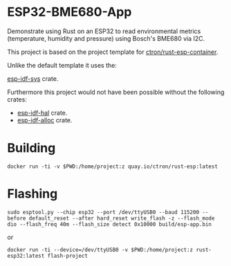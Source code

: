 # ESP32-BME680-App
Demonstrate using Rust on an ESP32 to read environmental metrics (temperature, humidity and pressure) using Bosch's BME680 via I2C.

This project is based on the project template for [ctron/rust-esp-container](https://github.com/ctron/rust-esp-container).

Unlike the default template it uses the:

[esp-idf-sys](https://crates.io/crates/esp-idf-sys) crate.

Furthermore this project would not have been possible without the following crates:

- [esp-idf-hal](https://crates.io/crates/esp-idf-hal) crate.
- [esp-idf-alloc](https://crates.io/crates/esp-idf-alloc) crate.

# Building
```
docker run -ti -v $PWD:/home/project:z quay.io/ctron/rust-esp:latest
```

# Flashing
```
sudo esptool.py --chip esp32 --port /dev/ttyUSB0 --baud 115200 --before default_reset --after hard_reset write_flash -z --flash_mode dio --flash_freq 40m --flash_size detect 0x10000 build/esp-app.bin
```

or

```
docker run -ti --device=/dev/ttyUSB0 -v $PWD:/home/project:z rust-esp32:latest flash-project
```
